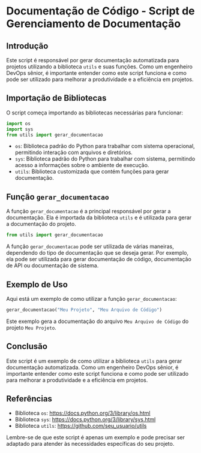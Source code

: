 **Documentação de Código - Script de Gerenciamento de Documentação**
============================================================

**Introdução**
------------

Este script é responsável por gerar documentação automatizada para projetos utilizando a biblioteca `utils` e suas funções. Como um engenheiro DevOps sênior, é importante entender como este script funciona e como pode ser utilizado para melhorar a produtividade e a eficiência em projetos.

**Importação de Bibliotecas**
---------------------------

O script começa importando as bibliotecas necessárias para funcionar:
```python
import os
import sys
from utils import gerar_documentacao
```
* `os`: Biblioteca padrão do Python para trabalhar com sistema operacional, permitindo interação com arquivos e diretórios.
* `sys`: Biblioteca padrão do Python para trabalhar com sistema, permitindo acesso a informações sobre o ambiente de execução.
* `utils`: Biblioteca customizada que contém funções para gerar documentação.

**Função `gerar_documentacao`**
-----------------------------

A função `gerar_documentacao` é a principal responsável por gerar a documentação. Ela é importada da biblioteca `utils` e é utilizada para gerar a documentação do projeto.
```python
from utils import gerar_documentacao
```
A função `gerar_documentacao` pode ser utilizada de várias maneiras, dependendo do tipo de documentação que se deseja gerar. Por exemplo, ela pode ser utilizada para gerar documentação de código, documentação de API ou documentação de sistema.

**Exemplo de Uso**
-------------------

Aqui está um exemplo de como utilizar a função `gerar_documentacao`:
```python
gerar_documentacao("Meu Projeto", "Meu Arquivo de Código")
```
Este exemplo gera a documentação do arquivo `Meu Arquivo de Código` do projeto `Meu Projeto`.

**Conclusão**
------------

Este script é um exemplo de como utilizar a biblioteca `utils` para gerar documentação automatizada. Como um engenheiro DevOps sênior, é importante entender como este script funciona e como pode ser utilizado para melhorar a produtividade e a eficiência em projetos.

**Referências**
--------------

* Biblioteca `os`: <https://docs.python.org/3/library/os.html>
* Biblioteca `sys`: <https://docs.python.org/3/library/sys.html>
* Biblioteca `utils`: <https://github.com/seu_usuario/utils>

Lembre-se de que este script é apenas um exemplo e pode precisar ser adaptado para atender às necessidades específicas do seu projeto.